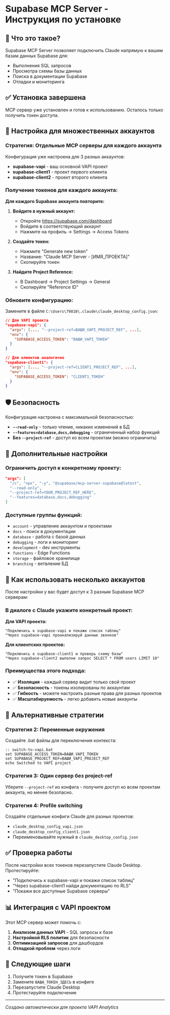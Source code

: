 # Supabase MCP Server - Инструкция по установке

## 🎯 Что это такое?

Supabase MCP Server позволяет подключить Claude напрямую к вашим базам данных Supabase для:
- Выполнения SQL запросов
- Просмотра схемы базы данных
- Поиска в документации Supabase
- Отладки и мониторинга

## ✅ Установка завершена

MCP сервер уже установлен и готов к использованию. Осталось только получить токен доступа.

## 🔑 Настройка для множественных аккаунтов

### Стратегия: Отдельные MCP серверы для каждого аккаунта

Конфигурация уже настроена для 3 разных аккаунтов:
- **supabase-vapi** - ваш основной VAPI проект
- **supabase-client1** - проект первого клиента
- **supabase-client2** - проект второго клиента

### Получение токенов для каждого аккаунта:

**Для каждого Supabase аккаунта повторите:**

1. **Войдите в нужный аккаунт:**
   - Откройте https://supabase.com/dashboard
   - Войдите в соответствующий аккаунт
   - Нажмите на профиль → Settings → Access Tokens

2. **Создайте токен:**
   - Нажмите "Generate new token"
   - Название: "Claude MCP Server - [ИМЯ_ПРОЕКТА]"
   - Скопируйте токен

3. **Найдите Project Reference:**
   - В Dashboard → Project Settings → General
   - Скопируйте "Reference ID"

### Обновите конфигурацию:

Замените в файле `C:\Users\79818\.claude\claude_desktop_config.json`:

```json
// Для VAPI проекта
"supabase-vapi": {
  "args": [..., "--project-ref=ВАШИ_VAPI_PROJECT_REF", ...],
  "env": {
    "SUPABASE_ACCESS_TOKEN": "ВАШИ_VAPI_ТОКЕН"
  }
}

// Для клиентов аналогично
"supabase-client1": {
  "args": [..., "--project-ref=CLIENT1_PROJECT_REF", ...],
  "env": {
    "SUPABASE_ACCESS_TOKEN": "CLIENT1_ТОКЕН"
  }
}
```

## 🛡️ Безопасность

Конфигурация настроена с максимальной безопасностью:

- **`--read-only`** - только чтение, никаких изменений в БД
- **`--features=database,docs,debugging`** - ограниченный набор функций
- **Без `--project-ref`** - доступ ко всем проектам (можно ограничить)

## 🔧 Дополнительные настройки

### Ограничить доступ к конкретному проекту:
```json
"args": [
  "/c", "npx", "-y", "@supabase/mcp-server-supabase@latest",
  "--read-only",
  "--project-ref=YOUR_PROJECT_REF_HERE",
  "--features=database,docs,debugging"
]
```

### Доступные группы функций:
- `account` - управление аккаунтом и проектами
- `docs` - поиск в документации
- `database` - работа с базой данных
- `debugging` - логи и мониторинг
- `development` - dev инструменты
- `functions` - Edge Functions
- `storage` - файловое хранилище
- `branching` - ветвление БД

## 🎯 Как использовать несколько аккаунтов

После настройки у вас будет доступ к 3 разным Supabase MCP серверам:

### В диалоге с Claude укажите конкретный проект:

**Для VAPI проекта:**
```
"Подключись к supabase-vapi и покажи список таблиц"
"Через supabase-vapi проанализируй данные звонков"
```

**Для клиентских проектов:**
```
"Подключись к supabase-client1 и проверь схему базы"
"Через supabase-client2 выполни запрос SELECT * FROM users LIMIT 10"
```

### Преимущества этого подхода:
- ✅ **Изоляция** - каждый сервер видит только свой проект
- ✅ **Безопасность** - токены изолированы по аккаунтам
- ✅ **Гибкость** - можете настроить разные права для разных проектов
- ✅ **Масштабируемость** - легко добавить новые аккаунты

## 🔄 Альтернативные стратегии

### Стратегия 2: Переменные окружения
Создайте .bat файлы для переключения контекста:

```batch
:: switch-to-vapi.bat
set SUPABASE_ACCESS_TOKEN=ВАШИ_VAPI_ТОКЕН
set SUPABASE_PROJECT_REF=ВАШИ_VAPI_PROJECT_REF
echo Switched to VAPI project
```

### Стратегия 3: Один сервер без project-ref
Уберите `--project-ref` из конфига - получите доступ ко всем проектам аккаунта, но менее безопасно.

### Стратегия 4: Profile switching
Создайте отдельные конфиги Claude для разных проектов:
- `claude_desktop_config_vapi.json`
- `claude_desktop_config_client1.json`
- Переименовывайте нужный в `claude_desktop_config.json`

## ✅ Проверка работы

После настройки всех токенов перезапустите Claude Desktop. Протестируйте:
- "Подключись к supabase-vapi и покажи список таблиц"
- "Через supabase-client1 найди документацию по RLS"
- "Покажи все доступные Supabase серверы"

## 📊 Интеграция с VAPI проектом

Этот MCP сервер может помочь с:
1. **Анализом данных VAPI** - SQL запросы к базе
2. **Настройкой RLS политик** для безопасности
3. **Оптимизацией запросов** для дашбордов
4. **Отладкой проблем** через логи

## 🚀 Следующие шаги

1. Получите токен в Supabase
2. Замените `ВАША_ТОКЕН_ЗДЕСЬ` в конфиге
3. Перезапустите Claude Desktop
4. Протестируйте подключение

---
*Создано автоматически для проекта VAPI Analytics*